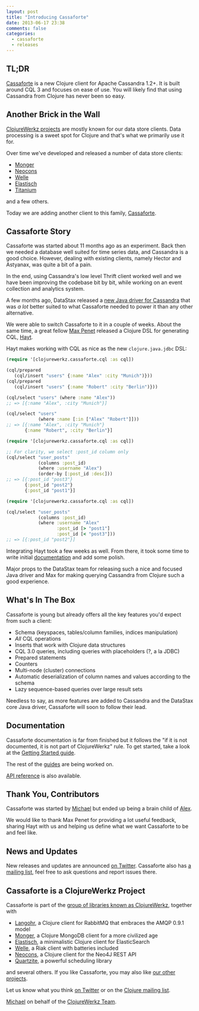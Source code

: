 ```yaml
---
layout: post
title: "Introducing Cassaforte"
date: 2013-06-17 23:38
comments: false
categories:
  - cassaforte
  - releases
---
```



## TL;DR

[Cassaforte](http://clojurecassandra.info) is a new Clojure client for
Apache Cassandra 1.2+.  It is built around CQL 3 and focuses on ease
of use. You will likely find that using Cassandra from Clojure has
never been so easy.


## Another Brick in the Wall

[ClojureWerkz projects](http://clojurewerkz.org) are mostly known for our data store clients. Data processing is a
sweet spot for Clojure and that's what we primarily use it for.

Over time we've developed and released a number of data store clients:

 * [Monger](http://clojuremongodb.info)
 * [Neocons](http://clojureneo4j.info)
 * [Welle](http://clojureriak.info)
 * [Elastisch](http://clojureelasticsearch.info)
 * [Titanium](http://titanium.clojurewerkz.org)

and a few others.

Today we are adding another client to this family, [Cassaforte](http://clojurecassandra.info).


## Cassaforte Story

Cassaforte was started about 11 months ago as an experiment. Back then we needed a
database well suited for time series data, and Cassandra is a good choice. However,
dealing with existing clients, namely Hector and Astyanax, was quite a bit of a pain.

In the end, using Cassandra's low level Thrift client worked well and we have
been improving the codebase bit by bit, while working on an event collection and
analytics system.

A few months ago, DataStax released a [new Java driver for Cassandra](https://github.com/datastax/java-driver) that was
*a lot* better suited to what Cassaforte needed to power it than any other alternative.

We were able to switch Cassaforte to it in a couple of weeks. About the same time,
a great fellow [Max Penet](https://twitter.com/mpenet) released a Clojure DSL for generating CQL, [Hayt](https://github.com/mpenet/hayt).

Hayt makes working with CQL as nice as the new `clojure.java.jdbc` DSL:

``` clojure
(require '[clojurewerkz.cassaforte.cql :as cql])

(cql/prepared
   (cql/insert "users" {:name "Alex" :city "Munich")}))
(cql/prepared
   (cql/insert "users" {:name "Robert" :city "Berlin")}))

(cql/select "users" (where :name "Alex"))
;; => [{:name "Alex", :city "Munich"}]

(cql/select "users"
            (where :name [:in ["Alex" "Robert"]]))
;; => [{:name "Alex", :city "Munich"}
       {:name "Robert", :city "Berlin"}]
```

```clojure
(require '[clojurewerkz.cassaforte.cql :as cql])

;; For clarity, we select :post_id column only
(cql/select "user_posts"
            (columns :post_id)
            (where :username "Alex")
            (order-by [:post_id :desc]))
;; => [{:post_id "post3"}
       {:post_id "post2"}
       {:post_id "post1"}]
```

```clojure
(require '[clojurewerkz.cassaforte.cql :as cql])

(cql/select "user_posts"
            (columns :post_id)
            (where :username "Alex"
                   :post_id [> "post1"]
                   :post_id [< "post3"]))
;; => [{:post_id "post2"}]
```

Integrating Hayt took a few weeks as well. From there, it took some time to
write initial [documentation](http://clojurecassandra.info) and add some polish.

Major props to the DataStax team for releasing such a nice and focused Java driver
and Max for making querying Cassandra from Clojure such a good experience.


## What's In The Box

Cassaforte is young but already offers all the key features you'd expect from
such a client:

 * Schema (keyspaces, tables/column families, indices manipulation)
 * _All_ CQL operations
 * Inserts that work with Clojure data structures
 * CQL 3.0 queries, including queries with placeholders (?, a la JDBC)
 * Prepared statements
 * Counters
 * Multi-node (cluster) connections
 * Automatic deserialization of column names and values according to the schema
 * Lazy sequence-based queries over large result sets

 Needless to say, as more features are added to Cassandra and the DataStax core Java driver,
 Cassaforte will soon to follow their lead.

## Documentation

Cassaforte documentation is far from finished but it follows the "if it is not documented,
it is not part of ClojureWerkz" rule. To get started, take a look at the [Getting Started guide](http://clojurecassandra.info/articles/getting_started.html).

The rest of the [guides](http://clojurecassandra.info) are being worked on.

[API reference](http://reference.clojurecassandra.info) is also available.


## Thank You, Contributors

Cassaforte was started by [Michael](http://twitter.com/michaelklishin) but ended up being a brain child of [Alex](http://twitter.com/ifesdjeen).

We would like to thank Max Penet for providing a lot useful feedback, sharing Hayt with
us and helping us define what we want Cassaforte to be and feel like.


## News and Updates

New releases and updates are announced [on
Twitter](http://twitter.com/clojurewerkz). Cassaforte also has [a
mailing list](https://groups.google.com/group/clojure-cassandra), feel
free to ask questions and report issues there.


## Cassaforte is a ClojureWerkz Project

Cassaforte is part of the [group of libraries known as ClojureWerkz](http://clojurewerkz.org), together with

 * [Langohr](http://clojurerabbitmq.info), a Clojure client for RabbitMQ that embraces the AMQP 0.9.1 model
 * [Monger](http://clojuremongodb.info), a Clojure MongoDB client for a more civilized age
 * [Elastisch](http://clojureelasticsearch.info), a minimalistic Clojure client for ElasticSearch
 * [Welle](http://clojureriak.info), a Riak client with batteries included
 * [Neocons](http://clojureneo4j.info), a Clojure client for the Neo4J REST API
 * [Quartzite](http://clojurequartz.info), a powerful scheduling library

and several others. If you like Cassaforte, you may also like [our other projects](http://clojurewerkz.org).

Let us know what you think [on Twitter](http://twitter.com/clojurewerkz) or on the [Clojure mailing list](https://groups.google.com/group/clojure).


[Michael](http://twitter.com/michaelklishin) on behalf of the [ClojureWerkz Team](http://twitter.com/clojurewerkz).

